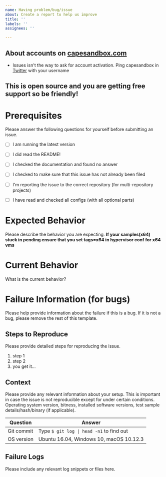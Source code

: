 ```yaml
---
name: Having problem/bug/issue
about: Create a report to help us improve
title: ''
labels: ''
assignees: ''

---
```


## About accounts on [capesandbox.com](https://capesandbox.com/)
* Issues isn't the way to ask for account activation. Ping capesandbox in [Twitter](https://twitter.com/capesandbox) with your username

## This is open source and you are getting __free__ support so be friendly!

# Prerequisites

Please answer the following questions for yourself before submitting an issue.

- [ ] I am running the latest version
- [ ] I did read the README!
- [ ] I checked the documentation and found no answer
- [ ] I checked to make sure that this issue has not already been filed
- [ ] I'm reporting the issue to the correct repository (for multi-repository projects)
- [ ] I have read and checked all configs (with all optional parts)


# Expected Behavior

Please describe the behavior you are expecting. __If your samples(x64) stuck in pending ensure that you set tags=x64 in hypervisor conf for x64 vms__

# Current Behavior

What is the current behavior?

# Failure Information (for bugs)

Please help provide information about the failure if this is a bug. If it is not a bug, please remove the rest of this template.

## Steps to Reproduce

Please provide detailed steps for reproducing the issue.

1. step 1
2. step 2
3. you get it...

## Context

Please provide any relevant information about your setup. This is important in case the issue is not reproducible except for under certain conditions. Operating system version, bitness, installed software versions, test sample details/hash/binary (if applicable).

| Question         | Answer
|------------------|--------------------
| Git commit       | Type `$ git log \| head -n1` to find out
| OS version       | Ubuntu 16.04, Windows 10, macOS 10.12.3

## Failure Logs

Please include any relevant log snippets or files here.
